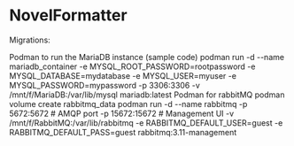 # NovelFormatter
Migrations:

Podman to run the MariaDB instance (sample code)
podman run -d --name mariadb_container -e MYSQL_ROOT_PASSWORD=rootpassword -e MYSQL_DATABASE=mydatabase -e MYSQL_USER=myuser -e MYSQL_PASSWORD=mypassword -p 3306:3306 -v /mnt/f/MariaDB:/var/lib/mysql mariadb:latest
Podman for rabbitMQ
podman volume create rabbitmq_data
podman run -d  --name rabbitmq  -p 5672:5672   # AMQP port  -p 15672:15672       # Management UI  -v /mnt/f/RabbitMQ:/var/lib/rabbitmq   -e RABBITMQ_DEFAULT_USER=guest   -e RABBITMQ_DEFAULT_PASS=guest   rabbitmq:3.11-management
